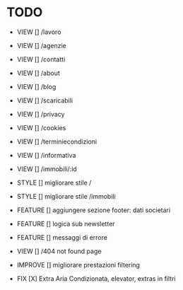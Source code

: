 # TODO

- VIEW [] /lavoro
- VIEW [] /agenzie
- VIEW [] /contatti 
- VIEW [] /about 
- VIEW [] /blog
- VIEW [] /scaricabili
- VIEW [] /privacy
- VIEW [] /cookies
- VIEW [] /terminiecondizioni
- VIEW [] /informativa
- VIEW [] /immobili/:id 
- STYLE [] migliorare stile /
- STYLE [] migliorare stile /immobili
- FEATURE [] aggiungere sezione footer: dati societari
- FEATURE [] logica sub newsletter
- FEATURE [] messaggi di errore
- VIEW [] /404 not found page
- IMPROVE [] migliorare prestazioni filtering


- FIX [X] Extra Aria Condizionata, elevator, extras in filtri
